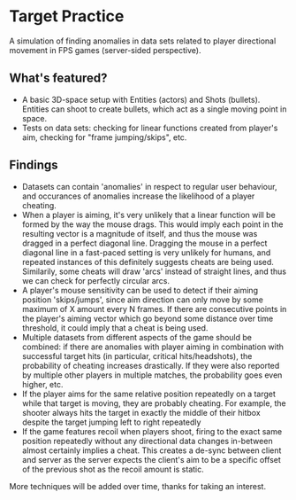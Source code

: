 # Target Practice
A simulation of finding anomalies in data sets related to player directional movement in FPS games (server-sided perspective).

## What's featured?  
- A basic 3D-space setup with Entities (actors) and Shots (bullets). Entities can shoot to create bullets, which act as a single moving point in space.
- Tests on data sets: checking for linear functions created from player's aim, checking for "frame jumping/skips", etc.

## Findings  
- Datasets can contain 'anomalies' in respect to regular user behaviour, and occurances of anomalies increase the likelihood of a player cheating.
- When a player is aiming, it's very unlikely that a linear function will be formed by the way the mouse drags. This would imply each point in the resulting vector is a magnitude of itself, and thus the mouse was dragged in a perfect diagonal line. Dragging the mouse in a perfect diagonal line in a fast-paced setting is very unlikely for humans, and repeated instances of this definitely suggests cheats are being used. Similarily, some cheats will draw 'arcs' instead of straight lines, and thus we can check for perfectly circular arcs.
- A player's mouse sensitivity can be used to detect if their aiming position 'skips/jumps', since aim direction can only move by some maximum of X amount every N frames. If there are consecutive points in the player's aiming vector which go beyond some distance over time threshold, it could imply that a cheat is being used.
- Multiple datasets from different aspects of the game should be combined: if there are anomalies with player aiming in combination with successful target hits (in particular, critical hits/headshots), the probability of cheating increases drastically. If they were also reported by multiple other players in multiple matches, the probability goes even higher, etc.
- If the player aims for the same relative position repeatedly on a target while that target is moving, they are probably cheating. For example, the shooter always hits the target in exactly the middle of their hitbox despite the target jumping left to right repeatedly
- If the game features recoil when players shoot, firing to the exact same position repeatedly without any directional data changes in-between almost certainly implies a cheat. This creates a de-sync between client and server as the server expects the client's aim to be a specific offset of the previous shot as the recoil amount is static.
  
More techniques will be added over time, thanks for taking an interest.







